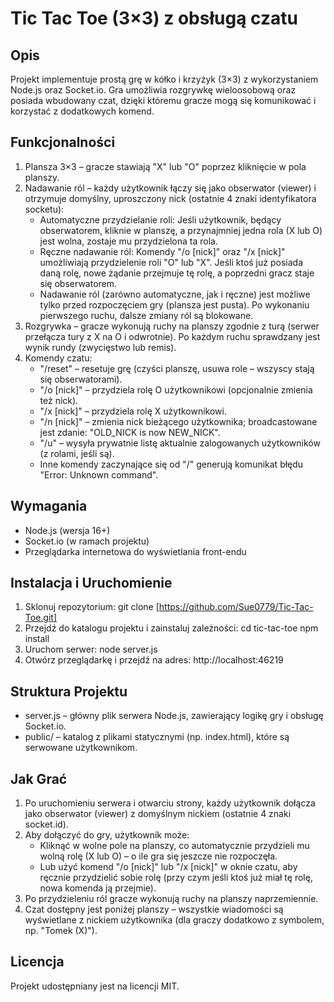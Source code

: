 Tic Tac Toe (3×3) z obsługą czatu
==================================

Opis
----
Projekt implementuje prostą grę w kółko i krzyżyk (3×3) z wykorzystaniem Node.js oraz Socket.io. Gra umożliwia rozgrywkę wieloosobową oraz posiada wbudowany czat, dzięki któremu gracze mogą się komunikować i korzystać z dodatkowych komend.

Funkcjonalności
---------------
1. Plansza 3×3 – gracze stawiają "X" lub "O" poprzez kliknięcie w pola planszy.
2. Nadawanie ról – każdy użytkownik łączy się jako obserwator (viewer) i otrzymuje domyślny, uproszczony nick (ostatnie 4 znaki identyfikatora socketu):
   - Automatyczne przydzielanie roli: Jeśli użytkownik, będący obserwatorem, kliknie w planszę, a przynajmniej jedna rola (X lub O) jest wolna, zostaje mu przydzielona ta rola.
   - Ręczne nadawanie ról: Komendy "/o [nick]" oraz "/x [nick]" umożliwiają przydzielenie roli "O" lub "X". Jeśli ktoś już posiada daną rolę, nowe żądanie przejmuje tę rolę, a poprzedni gracz staje się obserwatorem.
   - Nadawanie ról (zarówno automatyczne, jak i ręczne) jest możliwe tylko przed rozpoczęciem gry (plansza jest pusta). Po wykonaniu pierwszego ruchu, dalsze zmiany ról są blokowane.
3. Rozgrywka – gracze wykonują ruchy na planszy zgodnie z turą (serwer przełącza tury z X na O i odwrotnie). Po każdym ruchu sprawdzany jest wynik rundy (zwycięstwo lub remis).
4. Komendy czatu:
   - "/reset" – resetuje grę (czyści planszę, usuwa role – wszyscy stają się obserwatorami).
   - "/o [nick]" – przydziela rolę O użytkownikowi (opcjonalnie zmienia też nick).
   - "/x [nick]" – przydziela rolę X użytkownikowi.
   - "/n [nick]" – zmienia nick bieżącego użytkownika; broadcastowane jest zdanie: "OLD_NICK is now NEW_NICK".
   - "/u" – wysyła prywatnie listę aktualnie zalogowanych użytkowników (z rolami, jeśli są).
   - Inne komendy zaczynające się od "/" generują komunikat błędu "Error: Unknown command".
   
Wymagania
----------
- Node.js (wersja 16+)
- Socket.io (w ramach projektu)
- Przeglądarka internetowa do wyświetlania front-endu

Instalacja i Uruchomienie
-------------------------
1. Sklonuj repozytorium:
   git clone [https://github.com/Sue0779/Tic-Tac-Toe.git]
2. Przejdź do katalogu projektu i zainstaluj zależności:
   cd tic-tac-toe
   npm install
3. Uruchom serwer:
   node server.js
4. Otwórz przeglądarkę i przejdź na adres:
   http://localhost:46219

Struktura Projektu
------------------
- server.js – główny plik serwera Node.js, zawierający logikę gry i obsługę Socket.io.
- public/ – katalog z plikami statycznymi (np. index.html), które są serwowane użytkownikom.

Jak Grać
--------
1. Po uruchomieniu serwera i otwarciu strony, każdy użytkownik dołącza jako obserwator (viewer) z domyślnym nickiem (ostatnie 4 znaki socket.id).
2. Aby dołączyć do gry, użytkownik może:
   - Kliknąć w wolne pole na planszy, co automatycznie przydzieli mu wolną rolę (X lub O) – o ile gra się jeszcze nie rozpoczęła.
   - Lub użyć komend "/o [nick]" lub "/x [nick]" w oknie czatu, aby ręcznie przydzielić sobie rolę (przy czym jeśli ktoś już miał tę rolę, nowa komenda ją przejmie).
3. Po przydzieleniu ról gracze wykonują ruchy na planszy naprzemiennie.
4. Czat dostępny jest poniżej planszy – wszystkie wiadomości są wyświetlane z nickiem użytkownika (dla graczy dodatkowo z symbolem, np. "Tomek (X)").

Licencja
--------
Projekt udostępniany jest na licencji MIT.
